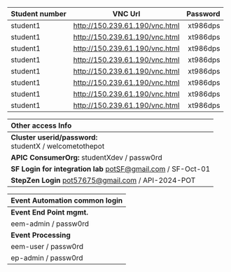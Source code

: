 | Student number        | VNC Url | Password | 
| :---------------- | :------: | ----: |
| student1 |   http://150.239.61.190/vnc.html   | xt986dps |
| student1 |   http://150.239.61.190/vnc.html   | xt986dps |
| student1 |   http://150.239.61.190/vnc.html   | xt986dps |
| student1 |   http://150.239.61.190/vnc.html   | xt986dps |
| student1 |   http://150.239.61.190/vnc.html   | xt986dps |
| student1 |   http://150.239.61.190/vnc.html   | xt986dps |
| student1 |   http://150.239.61.190/vnc.html   | xt986dps |
| student1 |   http://150.239.61.190/vnc.html   | xt986dps |


| <b> Other access Info        |
| :---------------- | 
|<b>Cluster userid/password:</b> <br> studentX / welcometothepot
|<b>APIC ConsumerOrg: </b>	studentXdev / passw0rd
|<b>SF Login for integration lab </b>	potSF@gmail.com / SF-Oct-01
|<b>StepZen Login </b>	pot57675@gmail.com / API-2024-POT

| <b> Event Automation common login |  
| :---------------- |
| <b> Event End Point mgmt. |
| eem-admin / passw0rd | 
| <b>Event Processing 	|
eem-user / passw0rd |
ep-admin / passw0rd | 
